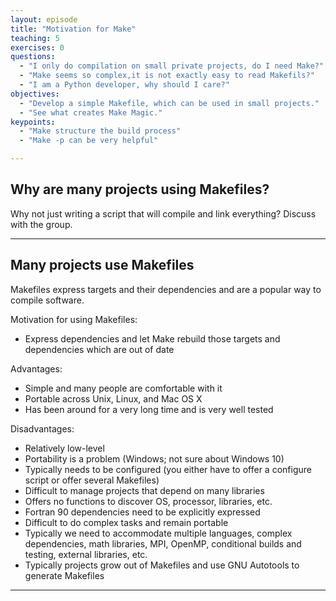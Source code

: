 ```yaml
---
layout: episode
title: "Motivation for Make"
teaching: 5
exercises: 0
questions:
  - "I only do compilation on small private projects, do I need Make?"
  - "Make seems so complex,it is not exactly easy to read Makefils?"
  - "I am a Python developer, why should I care?"
objectives:
  - "Develop a simple Makefile, which can be used in small projects."
  - "See what creates Make Magic."
keypoints:
  - "Make structure the build process"
  - "Make -p can be very helpful"

---
```


## Why are many projects using Makefiles?

Why not just writing a script that will compile and link everything?
Discuss with the group.

---

## Many projects use Makefiles

Makefiles express targets and their dependencies and are a popular way to compile software.

Motivation for using Makefiles:

- Express dependencies and let Make rebuild those targets and dependencies which are out of date

Advantages:

- Simple and many people are comfortable with it
- Portable across Unix, Linux, and Mac OS X
- Has been around for a very long time and is very well tested

Disadvantages:

- Relatively low-level
- Portability is a problem (Windows; not sure about Windows 10)
- Typically needs to be configured (you either have to offer a configure script or offer several Makefiles)
- Difficult to manage projects that depend on many libraries
- Offers no functions to discover OS, processor, libraries, etc.
- Fortran 90 dependencies need to be explicitly expressed
- Difficult to do complex tasks and remain portable
- Typically we need to accommodate multiple languages, complex dependencies, math libraries, MPI, OpenMP, conditional
  builds and testing, external libraries, etc.
- Typically projects grow out of Makefiles and use GNU Autotools to generate Makefiles

---
